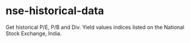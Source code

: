 # nse-historical-data
Get historical P/E, P/B and Div. Yield values indices listed on the National Stock Exchange, India.
